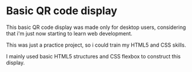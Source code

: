 # Basic QR code display

This basic QR code display was made only for desktop users, considering that i'm just now starting to learn web development. 

This was just a practice project, so i could train my HTML5 and CSS skills.

I mainly used basic HTML5 structures and CSS flexbox to construct this display.